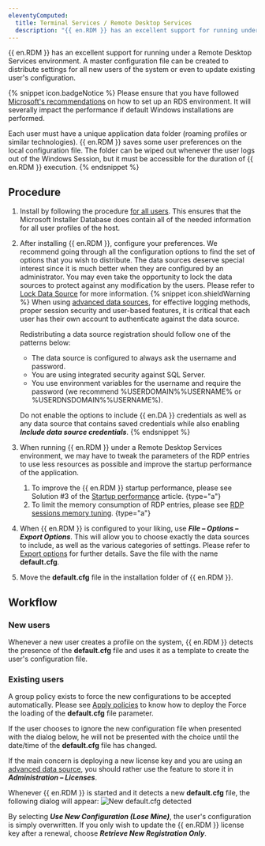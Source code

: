 ```yaml
---
eleventyComputed:
  title: Terminal Services / Remote Desktop Services
  description: "{{ en.RDM }} has an excellent support for running under a Remote Desktop Services environment. A master configuration file can be created to distribute settings for all new users of the system or even to update existing user's configuration."
---
```

{{ en.RDM }} has an excellent support for running under a Remote Desktop Services environment. A master configuration file can be created to distribute settings for all new users of the system or even to update existing user's configuration.

{% snippet icon.badgeNotice %}
Please ensure that you have followed [Microsoft's recommendations](https://learn.microsoft.com/en-us/windows-server/administration/performance-tuning/role/remote-desktop/session-hosts) on how to set up an RDS environment. It will severally impact the performance if default Windows installations are performed.

Each user must have a unique application data folder (roaming profiles or similar technologies). {{ en.RDM }} saves some user preferences on the local configuration file. The folder can be wiped out whenever the user logs out of the Windows Session, but it must be accessible for the duration of {{ en.RDM }} execution.
{% endsnippet %}

## Procedure

1. Install by following the procedure [for all users](/rdm/windows/installation/client/all-users/). This ensures that the Microsoft Installer Database does contain all of the needed information for all user profiles of the host.
1. After installing {{ en.RDM }}, configure your preferences. We recommend going through all the configuration options to find the set of options that you wish to distribute. The data sources deserve special interest since it is much better when they are configured by an administrator. You may even take the opportunity to lock the data sources to protect against any modification by the users. Please refer to [Lock Data Source](/rdm/windows/data-sources/lock/) for more information.
   {% snippet icon.shieldWarning %}
   When using [advanced data sources](/rdm/windows/data-sources/data-sources-types/advanced-data-sources/), for effective logging methods, proper session security and user-based features, it is critical that each user has their own account to authenticate against the data source.

   Redistributing a data source registration should follow one of the patterns below:

   * The data source is configured to always ask the username and password.
   * You are using integrated security against SQL Server.
   * You use environment variables for the username and require the password (we recommend %USERDOMAIN%\%USERNAME% or %USERDNSDOMAIN%\%USERNAME%).

   Do not enable the options to include {{ en.DA }} credentials as well as any data source that contains saved credentials while also enabling ***Include data source credentials***.
   {% endsnippet %}
1. When running {{ en.RDM }} under a Remote Desktop Services environment, we may have to tweak the parameters of the RDP entries to use less resources as possible and improve the startup performance of the application.
    1. To improve the {{ en.RDM }} startup performance, please see Solution #3 of the [Startup performance](/kb/remote-desktop-manager/troubleshooting-articles/startup-performance/) article. {type="a"}
    1. To limit the memory consumption of RDP entries, please see [RDP sessions memory tuning](/kb/remote-desktop-manager/knowledge-base/memory-tuning-rdp-sessions/). {type="a"}
1. When {{ en.RDM }} is configured to your liking, use ***File – Options – Export Options***. This will allow you to choose exactly the data sources to include, as well as the various categories of settings. Please refer to [Export options](/rdm/windows/commands/file/options/export/) for further details. Save the file with the name **default.cfg**.
1. Move the **default.cfg** file in the installation folder of {{ en.RDM }}.

## Workflow

### New users

Whenever a new user creates a profile on the system, {{ en.RDM }} detects the presence of the **default.cfg** file and uses it as a template to create the user's configuration file.

### Existing users

A group policy exists to force the new configurations to be accepted automatically. Please see [Apply policies](/kb/remote-desktop-manager/how-to-articles/group-policies/) to know how to deploy the Force the loading of the **default.cfg** file parameter.

If the user chooses to ignore the new configuration file when presented with the dialog below, he will not be presented with the choice until the date/time of the **default.cfg** file has changed.

If the main concern is deploying a new license key and you are using an [advanced data source](/rdm/windows/data-sources/data-sources-types/advanced-data-sources/), you should rather use the feature to store it in ***Administration – Licenses***.

Whenever {{ en.RDM }} is started and it detects a new **default.cfg** file, the following dialog will appear:
![New default.cfg detected](https://cdnweb.devolutions.net/docs/docs_en_rdm_windows_clip10368.png)

By selecting ***Use New Configuration (Lose Mine)***, the user's configuration is simply overwritten. If you only wish to update the {{ en.RDM }} license key after a renewal, choose ***Retrieve New Registration Only***.